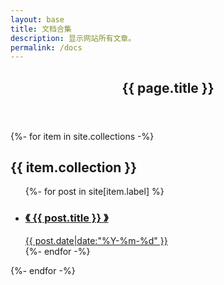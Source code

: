 ```yaml
---
layout: base
title: 文档合集
description: 显示网站所有文章。
permalink: /docs
---
```


<section class="archive-docs">
    <header class="header">
        <h1 class="title">{{ page.title }}</h1>
    </header>
    <div class="main">
        {%- for item in site.collections -%}
        <div class="item rounded shadow">
            <h2 class="title">{{ item.collection }}</h2>
            <ul class="list">
            {%- for post in site[item.label] %}
                <li>
                    <a href="{{ post.url }}">
                        <h3 class="title">《 {{ post.title }} 》</h3>
                        <div class="info">
                            <time class="date" datetime="{{ post.date | date_to_xmlschema }}" itemprop="date Published">
                                {{ post.date|date:"%Y-%m-%d" }}
                            </time>
                        </div>
                    </a>
                </li>
            {%- endfor -%}
            </ul>
        </div>
        {%- endfor -%}
    </div>
</section>